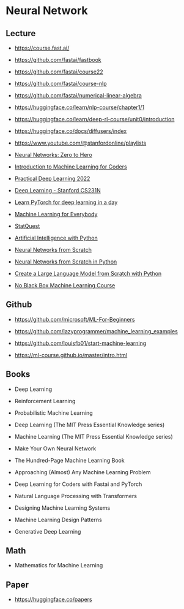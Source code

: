 
# Neural Network

## Lecture

* <https://course.fast.ai/>
* <https://github.com/fastai/fastbook>
* <https://github.com/fastai/course22>
* <https://github.com/fastai/course-nlp>
* <https://github.com/fastai/numerical-linear-algebra>

* <https://huggingface.co/learn/nlp-course/chapter1/1>
* <https://huggingface.co/learn/deep-rl-course/unit0/introduction>
* <https://huggingface.co/docs/diffusers/index>

* <https://www.youtube.com/@stanfordonline/playlists>

* [Neural Networks: Zero to Hero](https://www.youtube.com/playlist?list=PLAqhIrjkxbuWI23v9cThsA9GvCAUhRvKZ)
* [Introduction to Machine Learning for Coders](https://www.youtube.com/playlist?list=PLfYUBJiXbdtSyktd8A_x0JNd6lxDcZE96)
* [Practical Deep Learning 2022](https://www.youtube.com/playlist?list=PLfYUBJiXbdtRUvTUYpLdfHHp9a58nWVXP)

* [Deep Learning - Stanford CS231N](https://www.youtube.com/playlist?list=PLSVEhWrZWDHQTBmWZufjxpw3s8sveJtnJ)

* [Learn PyTorch for deep learning in a day](https://www.youtube.com/watch?v=Z_ikDlimN6A)
* [Machine Learning for Everybody](https://www.youtube.com/watch?v=i_LwzRVP7bg)
* [StatQuest](https://www.youtube.com/playlist?list=PLblh5JKOoLUICTaGLRoHQDuF_7q2GfuJF)
* [Artificial Intelligence with Python](https://www.youtube.com/watch?v=5NgNicANyqM)
* [Neural Networks from Scratch](https://www.youtube.com/playlist?list=PLPz3O_BKtnTCoJlcRIrhtQ7CDewWhzI7x)
* [Neural Networks from Scratch in Python](https://www.youtube.com/playlist?list=PLQVvvaa0QuDcjD5BAw2DxE6OF2tius3V3)
* [Create a Large Language Model from Scratch with Python](https://www.youtube.com/watch?v=UU1WVnMk4E8)
* [No Black Box Machine Learning Course](https://www.youtube.com/playlist?list=PLB0Tybl0UNfYe9aJXfWw-Dw_4VnFrqRC4)

## Github

* <https://github.com/microsoft/ML-For-Beginners>
* <https://github.com/lazyprogrammer/machine_learning_examples>
* <https://github.com/louisfb01/start-machine-learning>

* <https://ml-course.github.io/master/intro.html>

## Books

* Deep Learning
* Reinforcement Learning
* Probabilistic Machine Learning
* Deep Learning (The MIT Press Essential Knowledge series)
* Machine Learning (The MIT Press Essential Knowledge series)

* Make Your Own Neural Network
* The Hundred-Page Machine Learning Book
* Approaching (Almost) Any Machine Learning Problem

* Deep Learning for Coders with Fastai and PyTorch

* Natural Language Processing with Transformers

* Designing Machine Learning Systems

* Machine Learning Design Patterns

* Generative Deep Learning

## Math

* Mathematics for Machine Learning

## Paper

* <https://huggingface.co/papers>

